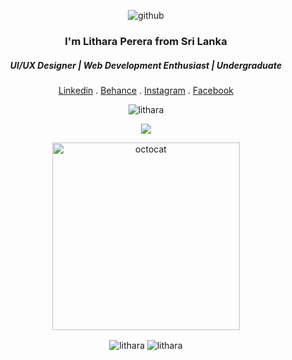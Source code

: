 <div align = "center">
  
![github](https://user-images.githubusercontent.com/113939177/234396050-8e44459d-62d7-45fe-90f1-e85ef09cbe03.gif)


<h3 align="center">I'm Lithara Perera from Sri Lanka</h3>
<h5 align="center">UI/UX Designer | Web Development Enthusiast | Undergraduate</h6>

<a href ="https://www.linkedin.com/in/lithara-perera/"> Linkedin</a> .
<a href ="https://www.behance.net/lithara-perera"> Behance</a> .
<a href ="https://www.instagram.com/lithara.perera/"> Instagram</a> .
<a href ="https://web.facebook.com/lithara.perera.1/"> Facebook</a>

<p align="center"> <img src="https://komarev.com/ghpvc/?username=lithara&label=Profile%20views&color=0e75b6&style=flat" alt="lithara"/> </p>
  
<a href="https://www.youtube.com/watch?v=dQw4w9WgXcQ"><img src="https://user-images.githubusercontent.com/73097560/115834477-dbab4500-a447-11eb-908a-139a6edaec5c.gif"></a>
  
<span><img align="center"  alt="octocat" width="300" src="https://octodex.github.com/images/hula_loop_octodex03.gif"></span>

<img align = "center" src = "https://github-readme-stats.vercel.app/api/top-langs/?username=lithara&layout=compact&theme=chartreuse-dark" alt="lithara" />
<img align="center" src="https://github-readme-streak-stats.herokuapp.com/?user=lithara&theme=chartreuse-dark" alt="lithara" />

</div>

